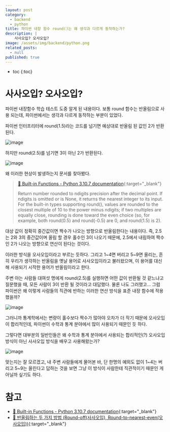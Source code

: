 ```yaml
---
layout: post
category:
  - backend
  - python
title: 파이썬 내장 함수 round()는 왜 생각과 다르게 동작하는가?
description: |
    사사오입? 오사오입?
image: /assets/img/backend/python.png
related_posts:
  - null
published: true
---
```


* toc
{:toc}

# 사사오입? 오사오입?

파이썬 내장함수 학습 테스트 도중 알게 된 내용이다. 보통 round 함수는 반올림으로 사용 되는데, 파이썬에서는 생각과 다르게 동작하는 부분이 있었다.

파이썬 인터프리터에 round(1.5)라는 코드를 넘기면 예상대로 반올림 된 값인 2가 반환된다.

![image](https://user-images.githubusercontent.com/71188307/191527526-dc146bea-eeeb-4caa-9da2-793f7b01875e.png)

하지만 round(2.5)를 넘기면 3이 아닌 2가 반환된다.

![image](https://user-images.githubusercontent.com/71188307/191527572-9bab1272-02e7-4502-9348-b7315752a6a9.png)

왜 이러한 현상이 발생하는지 문서를 찾아봤다.

> [📜 Built-in Functions - Python 3.10.7 documentation](https://docs.python.org/3/library/functions.html#round){:target="_blank"}
> 
> Return number rounded to ndigits precision after the decimal point. If ndigits is omitted or is None, it returns the nearest integer to its input.
> For the built-in types supporting round(), values are rounded to the closest multiple of 10 to the power minus ndigits; if two multiples are equally close, rounding is done toward the even choice (so, for example, both round(0.5) and round(-0.5) are 0, and round(1.5) is 2).

대상 값이 정확히 중간값이면 짝수가 나오는 방향으로 반올림한다는 내용이다.
즉, 2.5는 2와 3의 중간값이며 올림 할 경우 홀수인 3이 나오기 때문에, 2.5에서 내림하여 짝수인 2가 나오는 방향으로 연산이 된다는 것이다.

이러한 방식을 오사오입이라고 부르는 듯하다. 
그리고 1~4면 버리고 5~9면 올리는, 흔히 우리가 생각하는 반올림을 옛날 용어로 사사오입이라고 불러왔으며, 이 용어를 대신해 사용되기 시작한 용어가 반올림이라고 한다. 

주변 아는 사람들 대여섯 명에게 round(2.5)를 실행하면 어떤 값이 반환될 것 같느냐고 질문했을 때, 모든 사람이 3이 반환 될 것이라고 대답했다. 물론 나도 그러했고... 
그럼 파이썬은 왜 이렇게 사람들의 직관에 반하는 이러한 연산 방식을 표준 내장 함수에 적용했을까?

![image](https://user-images.githubusercontent.com/71188307/191527593-558c579e-d74e-41dc-8fe9-486025b4e062.png)

그러니까 통계학에서는 변량이 홀수보다 짝수가 많아야 오차가 더 작기 때문에 오사오입이 합리적인데, 파이썬이 수학과 통계 분야에서 많이 사용되기 때문인 듯 하다.

그렇다면 대부분의 일반인들은 왜 수학과 통계 분야에서 사용되는 합리적인(?) 오사오입 방식이 아닌 사사오입 방식을 배우고 사용해왔는가?

![image](https://user-images.githubusercontent.com/71188307/191527618-e16aeb4e-e9dd-40bd-8b96-0246525d4de7.png)

맞는지는 잘 모르겠고, 내 주변 사람들에게 물어본 바, 단 한명의 예외도 없이 1~4는 버리고 5~9는 올린다고 답하는 것을 보면 그냥 이 방식이 사람한테 직관적이기 때문인 게 아닐까 싶기도 하다.

# 참고
- [📜 Built-in Functions - Python 3.10.7 documentation](https://docs.python.org/3/library/functions.html#round){:target="_blank"}
- [📜 반올림하는 두 가지 방법 (Round-off(사사오입), Round-to-nearest-even(오사오입))](https://blog.naver.com/PostView.naver?blogId=noseoul1&logNo=221592047071&redirect=Dlog&widgetTypeCall=true&directAccess=false){:target="_blank"}